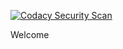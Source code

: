 [![Codacy Security Scan](https://github.com/coutureb/coutureb.github.io/actions/workflows/codacy-analysis.yml/badge.svg)](https://github.com/coutureb/coutureb.github.io/actions/workflows/codacy-analysis.yml)

Welcome
